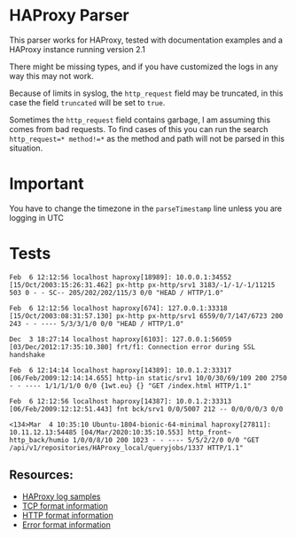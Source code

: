 # HAProxy Parser

This parser works for HAProxy, tested with documentation examples and a HAProxy instance running version 2.1

There might be missing types, and if you have customized the logs in any way this may not work.


Because of limits in syslog, the `http_request` field may be truncated, in this case the field `truncated` will be set to `true`.


Sometimes the `http_request` field contains garbage, I am assuming this comes from bad requests. To find cases of this you can run the search `http_request=* method!=*` as the method and path will not be parsed in this situation.

# Important

You have to change the timezone in the `parseTimestamp` line unless you are logging in UTC

# Tests
```
Feb  6 12:12:56 localhost haproxy[18989]: 10.0.0.1:34552 [15/Oct/2003:15:26:31.462] px-http px-http/srv1 3183/-1/-1/-1/11215 503 0 - - SC-- 205/202/202/115/3 0/0 "HEAD / HTTP/1.0"
```

```
Feb  6 12:12:56 localhost haproxy[674]: 127.0.0.1:33318 [15/Oct/2003:08:31:57.130] px-http px-http/srv1 6559/0/7/147/6723 200 243 - - ---- 5/3/3/1/0 0/0 "HEAD / HTTP/1.0"
```

```
Dec  3 18:27:14 localhost haproxy[6103]: 127.0.0.1:56059 [03/Dec/2012:17:35:10.380] frt/f1: Connection error during SSL handshake
```

```
Feb  6 12:14:14 localhost haproxy[14389]: 10.0.1.2:33317 [06/Feb/2009:12:14:14.655] http-in static/srv1 10/0/30/69/109 200 2750 - - ---- 1/1/1/1/0 0/0 {1wt.eu} {} "GET /index.html HTTP/1.1"
```

```
Feb  6 12:12:56 localhost haproxy[14387]: 10.0.1.2:33313 [06/Feb/2009:12:12:51.443] fnt bck/srv1 0/0/5007 212 -- 0/0/0/0/3 0/0
```

```
<134>Mar  4 10:35:10 Ubuntu-1804-bionic-64-minimal haproxy[27811]: 10.11.12.13:54485 [04/Mar/2020:10:35:10.553] http_front~ http_back/humio 1/0/0/8/10 200 1023 - - ---- 5/5/2/2/0 0/0 "GET /api/v1/repositories/HAProxy_local/queryjobs/1337 HTTP/1.1"
```


## Resources:
* [HAProxy log samples](https://www.haproxy.com/documentation/hapee/2-0r1/onepage/#8.9)
* [TCP format information](https://www.haproxy.com/documentation/hapee/2-0r1/onepage/#8.2.2)
* [HTTP format information](https://www.haproxy.com/documentation/hapee/2-0r1/onepage/#8.2.3)
* [Error format information](https://www.haproxy.com/documentation/hapee/2-0r1/onepage/#8.2.5)